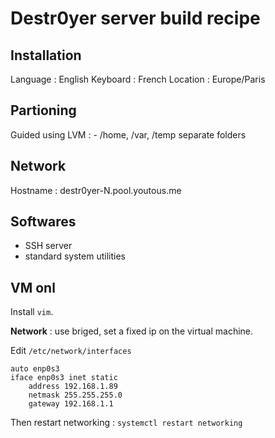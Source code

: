 # Destr0yer server build recipe

## Installation
Language : English
Keyboard : French
Location : Europe/Paris

## Partioning
Guided using LVM :
	- /home, /var, /temp separate folders

## Network

Hostname : destr0yer-N.pool.youtous.me

## Softwares

- SSH server
- standard system utilities

## VM onl

Install `vim`.

**Network** : use briged, set a fixed ip on the virtual machine.


Edit `/etc/network/interfaces`
```
auto enp0s3
iface enp0s3 inet static
	address 192.168.1.89
	netmask 255.255.255.0
	gateway 192.168.1.1
```

Then restart networking : `systemctl restart networking`